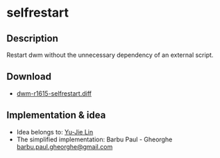 selfrestart
===========

Description
-----------
Restart dwm without the unnecessary dependency of an external script.

Download
--------
* [dwm-r1615-selfrestart.diff](dwm-r1615-selfrestart.diff)

Implementation & idea
---------------------
* Idea belongs to: [Yu-Jie Lin](https://sites.google.com/site/yjlnotes/notes/dwm)
* The simplified implementation: Barbu Paul - Gheorghe <barbu.paul.gheorghe@gmail.com>
